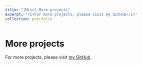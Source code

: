 ```yaml
---
title: "[Misc] More projects"
excerpt: "<i>For more projects, please visit my GitHub</i>"
collection: portfolio
---
```


More projects
======

For more projects, please visit [my GitHub](https://github.com/ycruan).